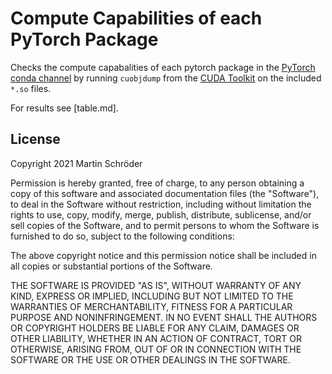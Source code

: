 # Compute Capabilities of each PyTorch Package

Checks the compute capabalities of each pytorch package in the [PyTorch conda channel](https://anaconda.org/pytorch) by running `cuobjdump` from the [CUDA Toolkit](https://docs.nvidia.com/cuda/) on the included `*.so` files.

For results see [table.md].

## License
Copyright 2021 Martin Schröder

Permission is hereby granted, free of charge, to any person obtaining a copy of this software and associated documentation files (the "Software"), to deal in the Software without restriction, including without limitation the rights to use, copy, modify, merge, publish, distribute, sublicense, and/or sell copies of the Software, and to permit persons to whom the Software is furnished to do so, subject to the following conditions:

The above copyright notice and this permission notice shall be included in all copies or substantial portions of the Software.

THE SOFTWARE IS PROVIDED "AS IS", WITHOUT WARRANTY OF ANY KIND, EXPRESS OR IMPLIED, INCLUDING BUT NOT LIMITED TO THE WARRANTIES OF MERCHANTABILITY, FITNESS FOR A PARTICULAR PURPOSE AND NONINFRINGEMENT. IN NO EVENT SHALL THE AUTHORS OR COPYRIGHT HOLDERS BE LIABLE FOR ANY CLAIM, DAMAGES OR OTHER LIABILITY, WHETHER IN AN ACTION OF CONTRACT, TORT OR OTHERWISE, ARISING FROM, OUT OF OR IN CONNECTION WITH THE SOFTWARE OR THE USE OR OTHER DEALINGS IN THE SOFTWARE.

